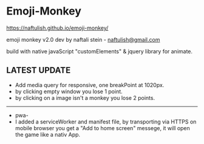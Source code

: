 # Emoji-Monkey

https://naftulish.github.io/emoji-monkey/


emoji monkey v2.0 
dev by naftali stein - naftulish@gmail.com

build with native javaScript "customElements" & jquery library for animate.

## LATEST UPDATE

- Add media query for responsive, one breakPoint at 1020px.
- by clicking empty window you lose 1 point.
- by clicking on a image isn't a monkey you lose 2 points. 

---------------

- pwa-
- I added a serviceWorker and manifest file,
  by transporting via HTTPS on mobile browser you get a "Add to home screen" messege,
  it will open the game like a nativ App.
